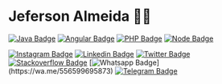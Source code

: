 # Jeferson Almeida :man_technologist:

[![Java Badge](https://img.shields.io/badge/-Java-22272e?style=for-the-badge&logo=java&logoColor=e52526)](https://github.com/jefersonalmeida)
[![Angular Badge](https://img.shields.io/badge/Angular-22272e?style=for-the-badge&logo=angular&logoColor=e02f35)](https://github.com/jefersonalmeida)
[![PHP Badge](https://img.shields.io/badge/-PHP-22272e?style=for-the-badge&logo=php&logoColor=4e5a93)](https://github.com/jefersonalmeida)
[![Node Badge](https://img.shields.io/badge/-Node-22272e?style=for-the-badge&logo=typescript&logoColor=3e863d)](https://github.com/jefersonalmeida)


[![Instagram Badge](https://img.shields.io/badge/-Instagram-22272e?style=for-the-badge&logo=instagram&logoColor=DF0174&link=https://www.instagram.com/____jeferson/)](https://instagram.com/____jeferson)
[![Linkedin Badge](https://img.shields.io/badge/-Linkedin-22272e?style=for-the-badge&logo=Linkedin&logoColor=0e76a8&link=https://www.linkedin.com/in/douglasdgmarques/)](https://www.linkedin.com/in/jefersonalmeida/)
[![Twitter Badge](https://img.shields.io/badge/-Twitter-22272e?style=for-the-badge&logo=twitter&logoColor=3b5998&link=https://twitter.com/____jeferson)](https://twitter.com/____jeferson)
[![Stackoverflow Badge](https://img.shields.io/badge/-Stackoverflow-22272e?style=for-the-badge&logo=Stackoverflow&logoColor=4CA143&link=https://pt.stackoverflow.com/users/171490/jeferson-de-almeida)](https://pt.stackoverflow.com/users/171490/jeferson-de-almeida)
[![Whatsapp Badge](https://img.shields.io/badge/-Whatsapp-22272e?style=for-the-badge&logo=whatsapp&logoColor=4CA143&link=https://api.whatsapp.com/send?phone=5565999695873&text=Olá!)](https://wa.me/556599695873)
[![Telegram Badge](https://img.shields.io/badge/-Telegram-22272e?style=for-the-badge&logo=telegram&logoColor=1ca0f1&link=https://t.me/almeida.jeferson)](https://t.me/almeida.jeferson)
